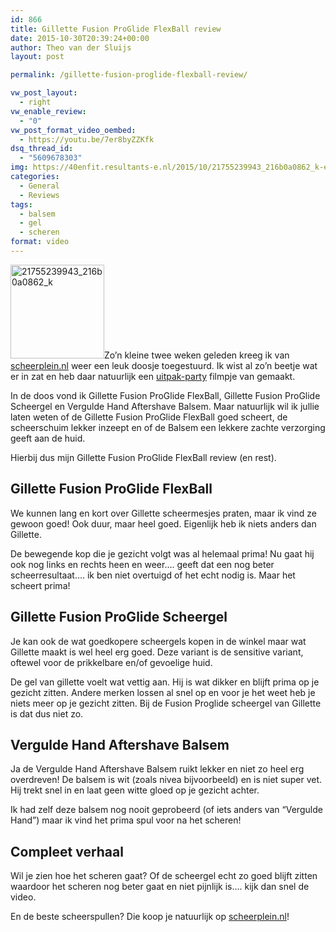 ```yaml
---
id: 866
title: Gillette Fusion ProGlide FlexBall review
date: 2015-10-30T20:39:24+00:00
author: Theo van der Sluijs
layout: post

permalink: /gillette-fusion-proglide-flexball-review/

vw_post_layout:
  - right
vw_enable_review:
  - "0"
vw_post_format_video_oembed:
  - https://youtu.be/7er8byZZKfk
dsq_thread_id:
  - "5609678303"
img: https://40enfit.resultants-e.nl/2015/10/21755239943_216b0a0862_k-e1446189051390.jpg
categories:
  - General
  - Reviews
tags:
  - balsem
  - gel
  - scheren
format: video
---
```

<img class="alignleft size-thumbnail wp-image-867" src="https://40enfit.resultants-e.nl/2015/10/21755239943_216b0a0862_k-e1446189051390-150x150.jpg" alt="21755239943_216b0a0862_k" width="150" height="150" srcset="https://40enfit.resultants-e.nl/2015/10/21755239943_216b0a0862_k-e1446189051390-150x150.jpg 150w, https://40enfit.resultants-e.nl/2015/10/21755239943_216b0a0862_k-e1446189051390-80x80.jpg 80w, https://40enfit.resultants-e.nl/2015/10/21755239943_216b0a0862_k-e1446189051390-360x360.jpg 360w, https://40enfit.resultants-e.nl/2015/10/21755239943_216b0a0862_k-e1446189051390-750x750.jpg 750w" sizes="(max-width: 150px) 100vw, 150px" />Zo&#8217;n kleine twee weken geleden kreeg ik van [scheerplein.nl](http://scheerplein.nl) weer een leuk doosje toegestuurd. Ik wist al zo&#8217;n beetje wat er in zat en heb daar natuurlijk een [uitpak-party](https://40enfit.nl/scheerplein-nl-doos-uitpakparty/) filmpje van gemaakt.

In de doos vond ik Gillette Fusion ProGlide FlexBall, Gillette Fusion ProGlide Scheergel en Vergulde Hand Aftershave Balsem. Maar natuurlijk wil ik jullie laten weten of de Gillette Fusion ProGlide FlexBall goed scheert, de scheerschuim lekker inzeept en of de Balsem een lekkere zachte verzorging geeft aan de huid.

Hierbij dus mijn Gillette Fusion ProGlide FlexBall review (en rest).<!--more-->

## Gillette Fusion ProGlide FlexBall

We kunnen lang en kort over Gillette scheermesjes praten, maar ik vind ze gewoon goed! Ook duur, maar heel goed. Eigenlijk heb ik niets anders dan Gillette.

De bewegende kop die je gezicht volgt was al helemaal prima! Nu gaat hij ook nog links en rechts heen en weer&#8230;. geeft dat een nog beter scheerresultaat&#8230;. ik ben niet overtuigd of het echt nodig is. Maar het scheert prima!

## Gillette Fusion ProGlide Scheergel

Je kan ook de wat goedkopere scheergels kopen in de winkel maar wat Gillette maakt is wel heel erg goed. Deze variant is de sensitive variant, oftewel voor de prikkelbare en/of gevoelige huid.

De gel van gillette voelt wat vettig aan. Hij is wat dikker en blijft prima op je gezicht zitten. Andere merken lossen al snel op en voor je het weet heb je niets meer op je gezicht zitten. Bij de Fusion Proglide scheergel van Gillette is dat dus niet zo.

## Vergulde Hand Aftershave Balsem

Ja de Vergulde Hand Aftershave Balsem ruikt lekker en niet zo heel erg overdreven! De balsem is wit (zoals nivea bijvoorbeeld) en is niet super vet. Hij trekt snel in en laat geen witte gloed op je gezicht achter.

Ik had zelf deze balsem nog nooit geprobeerd (of iets anders van &#8220;Vergulde Hand&#8221;) maar ik vind het prima spul voor na het scheren!

## Compleet verhaal

Wil je zien hoe het scheren gaat? Of de scheergel echt zo goed blijft zitten waardoor het scheren nog beter gaat en niet pijnlijk is&#8230;. kijk dan snel de video.

En de beste scheerspullen? Die koop je natuurlijk op [scheerplein.nl](http://scheerplein.nl)!